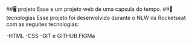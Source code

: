 <P align="ceter">
<imag src=".github/Preview.png" alt="Demostrção do Projeto" width="100%" />
</p>
##🖥️ projeto
Esse e um projeto web de uma capsula do tempo.
##🚀 tecnologias
Esse projeto foi desenvolvido durante o NLW da Rocketseat com as seguites tecnologias:

-HTML
-CSS
-GIT e GITHUB
FIGMa
